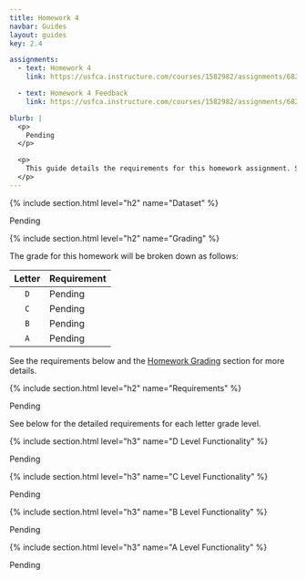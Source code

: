 ```yaml
---
title: Homework 4
navbar: Guides
layout: guides
key: 2.4

assignments:
  - text: Homework 4
    link: https://usfca.instructure.com/courses/1582982/assignments/6821959

  - text: Homework 4 Feedback
    link: https://usfca.instructure.com/courses/1582982/assignments/6821977

blurb: |
  <p>
    Pending
  </p>

  <p>
    This guide details the requirements for this homework assignment. See the <a href="homework-submission.html">Homework Submission</a> and <a href="homework-feedback.html">Homework Feedback</a> guides for other requirements.
  </p>
---
```


{% include section.html level="h2" name="Dataset" %}

Pending

{% include section.html level="h2" name="Grading" %}

The grade for this homework will be broken down as follows:

| Letter | Requirement |
|:------:|:------------|
| `D` | Pending |
| `C` | Pending |
| `B` | Pending |
| `A` | Pending |

See the requirements below and the [Homework Grading](homework-submission.html#grading) section for more details.

{% include section.html level="h2" name="Requirements" %}

Pending

See below for the detailed requirements for each letter grade level.

{% include section.html level="h3" name="D Level Functionality" %}

Pending

{% include section.html level="h3" name="C Level Functionality" %}

Pending

{% include section.html level="h3" name="B Level Functionality" %}

Pending

{% include section.html level="h3" name="A Level Functionality" %}

Pending
